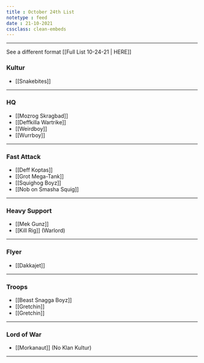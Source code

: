 ```yaml
---
title : October 24th List
notetype : feed
date : 21-10-2021
cssclass: clean-embeds
---
```


---
See a different format [[Full List 10-24-21 | HERE]]

### Kultur
* [[Snakebites]]

---

### HQ
* [[Mozrog Skragbad]]
* [[Deffkilla Wartrike]]
* [[Weirdboy]]
* [[Wurrboy]]

---

### Fast Attack
* [[Deff Koptas]]
* [[Grot Mega-Tank]]
* [[Squighog Boyz]]
* [[Nob on Smasha Squig]]

---

### Heavy Support
* [[Mek Gunz]]
* [[Kill Rig]] (Warlord)

---

### Flyer
* [[Dakkajet]]

---

### Troops
* [[Beast Snagga Boyz]]
* [[Gretchin]]
* [[Gretchin]]

---

### Lord of War
* [[Morkanaut]] (No Klan Kultur)

---